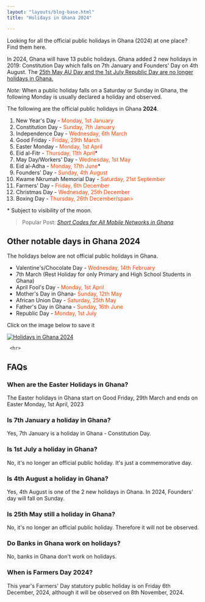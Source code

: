 ```yaml
---
layout: "layouts/blog-base.html"
title: "Holidays in Ghana 2024"

---
```

  <p>Looking for all the official public holidays in Ghana (2024) at one place? Find them here.</p>
      <p>In 2024, Ghana will have 13 public holidays. Ghana added 2 new holidays in 2019: Constitution 
        Day which falls on 7th January and Founders' Day on 4th August. The <a href="https://www.ghanaweb.com/GhanaHomePage/NewsArchive/Public-Holidays-Bill-passed-Minority-walks-out-again-728171" target="_blank" rel="noopener"> 25th May AU Day and the 1st July Republic Day 
        are no longer holidays in Ghana.</a></p>
      <p><em>Note:</em> When a public holiday falls on a Saturday or  Sunday in Ghana, 
       the following Monday is usually declared a holiday and observed.</p>
      <p>The following are the official public holidays in Ghana <strong>2024</strong>.</p>

  <ol>
       <li>New Year's Day - <span style="color:#ff4200">Monday, 1st January</span></li>
       <li>Constitution Day - <span style="color:#ff4200">Sunday, 7th January</span></li>
       <li>Independence Day - <span style="color:#ff4200">Wednesday, 6th March</span></li>
       <li>Good Friday - <span style="color:#ff4200">Friday, 29th March</span></li>
       <li>Easter Monday - <span style="color:#ff4200">Monday, 1st April</span></li>
       <li>Eid al-Fitr - <span style="color:#ff4200">Thursday, 11th April</span>*</li>
       <li>May Day/Workers' Day - <span style="color:#ff4200">Wednesday, 1st May</span></li>
       <li>Eid al-Adha - <span style="color:#ff4200">Monday, 17th June</span>*</li>
       <li>Founders' Day - <span style="color:#ff4200">Sunday, 4th August</span></li>
       <li>Kwame Nkrumah Memorial Day - <span style="color:#ff4200">Saturday, 21st September</span></li>
       <li>Farmers' Day - <span style="color:#ff4200">Friday, 6th December</span></li>
       <li>Christmas Day - <span style="color:#ff4200">Wednesday, 25th December</span></li>
       <li>Boxing Day - <span style="color:#ff4200">Thursday, 26th December/span></li>
     </ol>
     
  <p> * Subject to visibility of the moon.</p>


  <blockquote>Popular Post: <a href= "shortcodes-for-mobile-networks"><em>Short Codes for All Mobile Networks in Ghana</em></a>
     </blockquote>

<h2>Other notable days in Ghana 2024</h2>
     <p>The holidays below are not official public holidays in Ghana.</p>
     <ul>
      <li>Valentine's/Chocolate Day - <span style="color:#ff4200">Wednesday, 14th February</span></li>
      <li>7th March (Rest Holiday for only Primary and High School Students in Ghana)</li>
      <li>April Fool's Day - <span style="color:#ff4200">Monday, 1st April</span></li>
      <li>Mother's Day in Ghana- <span style="color:#ff4200">Sunday, 12th May</span></li> 
      <li>African Union Day - <span style="color:#ff4200">Saturday, 25th May</span></li>
      <li>Father's Day in Ghana - <span style="color:#ff4200">Sunday, 16th June</span></li>
      <li>Republic Day - <span style="color:#ff4200">Monday, 1st July</span></li>
     </ul>
     <p>Click on the image below to save it</p>
     <p><a href="/images/blogpics/holidays-2024.jpg" download= "Ghana Holidays 2024" rel= "noopener"> <img src= "/images/blogpics/holidays-ghana-2024.jpg" alt= "Holidays in Ghana 2024" class= "img-responsive center-block" title="Click to save holidays" loading="lazy"></a></p>
   
     <hr>

<h2>FAQs</h2>
      <h3>When are the Easter Holidays in Ghana?</h3>
      <p>The Easter holidays in Ghana start on Good Friday, 29th March and ends on Easter Monday, 1st April, 2023</p>  
      <h3>Is 7th January a holiday in Ghana?</h3>
      <p>Yes, 7th January is a holiday in Ghana - Constitution Day.</p>
      <h3>Is 1st July a holiday in Ghana?</h3>
      <p>No, it's no longer an official public holiday. It's just a commemorative day.</p>
      <h3>Is 4th August a holiday in Ghana?</h3>
      <p>Yes, 4th August is one of the 2 new holidays in Ghana. 
       In 2024, Founders' day will fall on Sunday.</p>
      <h3>Is 25th May still a holiday in Ghana?</h3>
      <p>No, it's no longer an official public holiday. Therefore it will not be observed.</p>
      <h3>Do Banks in Ghana work on holidays?</h3>
      <p>No, banks in Ghana don't work on holidays.</p>
      <h3>When is Farmers Day 2024?</h3>
      <p>This year's Farmers' Day statutory public holiday is on Friday 6th December, 2024, although it will be observed on 8th November, 2024.</p>

